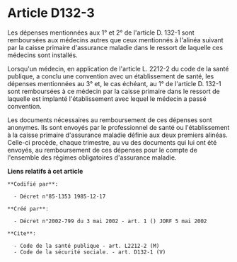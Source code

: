 # Article D132-3

Les dépenses mentionnées aux 1° et 2° de l'article D. 132-1 sont remboursées aux médecins autres que ceux mentionnés à
l'alinéa suivant par la caisse primaire d'assurance maladie dans le ressort de laquelle ces médecins sont installés. 

Lorsqu'un médecin, en application de l'article L. 2212-2 du code de la santé publique, a conclu une convention avec un
établissement de santé, les dépenses mentionnées au 3° et, le cas échéant, au 1° de l'article D. 132-1 sont remboursées à ce
médecin par la caisse primaire dans le ressort de laquelle est implanté l'établissement avec lequel le médecin a passé
convention. 

Les documents nécessaires au remboursement de ces dépenses sont anonymes. Ils sont envoyés par le professionnel de santé ou
l'établissement à la caisse primaire d'assurance maladie définie aux deux premiers alinéas. Celle-ci procède, chaque
trimestre, au vu des documents qui lui ont été envoyés, au remboursement de ces dépenses pour le compte de l'ensemble des
régimes obligatoires d'assurance maladie.

**Liens relatifs à cet article**

	**Codifié par**:

	  - Décret n°85-1353 1985-12-17

	**Créé par**:

	  - Décret n°2002-799 du 3 mai 2002 - art. 1 () JORF 5 mai 2002

	**Cite**:

	  - Code de la santé publique - art. L2212-2 (M)
	  - Code de la sécurité sociale. - art. D132-1 (V)
